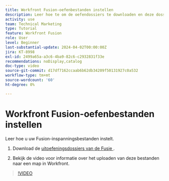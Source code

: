 ```yaml
---
title: Workfront Fusion-oefenbestanden instellen
description: Leer hoe te om de oefendossiers te downloaden en deze dossiers te uploaden in een omslag in Workfront, in  [!DNL Adobe Workfront Fusion].
activity: use
team: Technical Marketing
type: Tutorial
feature: Workfront Fusion
role: User
level: Beginner
last-substantial-update: 2024-04-02T00:00:00Z
jira: KT-8998
exl-id: 2499a65a-a3c6-4ba9-82c6-c2932831f33e
recommendations: noDisplay,catalog
doc-type: video
source-git-commit: d17df7162ccaab6b62db34209f50131927c0a532
workflow-type: tm+mt
source-wordcount: '60'
ht-degree: 0%

---
```


# Workfront Fusion-oefenbestanden instellen

Leer hoe u uw Fusion-inspanningsbestanden instelt.

1. Download de [ uitoefeningsdossiers van de Fusie ](/help/assets/fusion-exercise-files.zip).

1. Bekijk de video voor informatie over het uploaden van deze bestanden naar een map in Workfront.

>[!VIDEO](https://video.tv.adobe.com/v/335258/?quality=12&learn=on&enablevpops)
